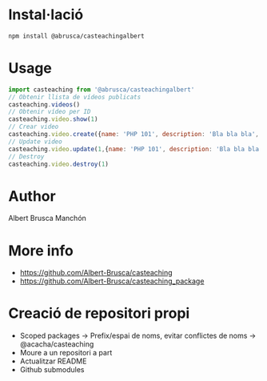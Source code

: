 # Instal·lació

```bash 
npm install @abrusca/casteachingalbert
``` 

# Usage

```javascript
import casteaching from '@abrusca/casteachingalbert'
// Obtenir llista de vídeos publicats
casteaching.videos()
// Obtenir vídeo per ID
casteaching.video.show(1)
// Crear video
casteaching.video.create({name: 'PHP 101', description: 'Bla bla bla',  url: 'https://youtube.com/...' })
// Update video
casteaching.video.update(1,{name: 'PHP 101', description: 'Bla bla bla',  url: 'https://youtube.com/...' })
// Destroy
casteaching.video.destroy(1)
```

# Author

Albert Brusca Manchón

# More info
- https://github.com/Albert-Brusca/casteaching
- https://github.com/Albert-Brusca/casteaching_package

# Creació de repositori propi

- Scoped packages -> Prefix/espai de noms, evitar conflictes de noms -> @acacha/casteaching
- Moure a un repositori a part
- Actualitzar README
- Github submodules
